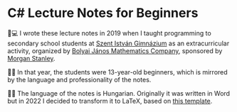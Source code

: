 # C# Lecture Notes for Beginners

:page_with_curl::computer: I wrote these lecture notes in 2019 when I taught programming to secondary school students at [Szent István Gimnázium](https://szigbp.hu/) as an extracurricular activity, organized by [Bolyai János Mathematics Company](https://www.bolyai.hu/english/), sponsored by [Morgan Stanley](https://www.morganstanley.com/).

:boy::girl: In that year, the students were 13-year-old beginners, which is mirrored by the language and professionality of the notes.

:abcd::bulb: The language of the notes is Hungarian. Originally it was written in Word but in 2022 I decided to transform it to LaTeX, based on [this template](https://www.overleaf.com/articles/modular-forms-of-half-integral-weights-noncongruence-subgroups-metaplectic-groups/dpjpnttqtxmz).
